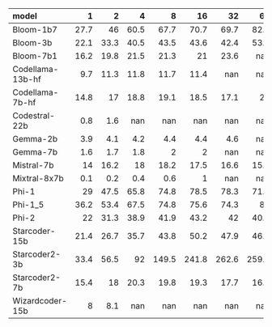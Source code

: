 | model            |    1 |    2 |     4 |     8 |    16 |    32 |    64 |   128 |   256 |
|:-----------------|-----:|-----:|------:|------:|------:|------:|------:|------:|------:|
| Bloom-1b7        | 27.7 | 46   |  60.5 |  67.7 |  70.7 |  69.7 |  82.1 | nan   | nan   |
| Bloom-3b         | 22.1 | 33.3 |  40.5 |  43.5 |  43.6 |  42.4 |  53.1 | nan   | nan   |
| Bloom-7b1        | 16.2 | 19.8 |  21.5 |  21.3 |  21   |  23.6 | nan   | nan   | nan   |
| Codellama-13b-hf |  9.7 | 11.3 |  11.8 |  11.7 |  11.4 | nan   | nan   | nan   | nan   |
| Codellama-7b-hf  | 14.8 | 17   |  18.8 |  19.1 |  18.5 |  17.1 |  23   | nan   | nan   |
| Codestral-22b    |  0.8 |  1.6 | nan   | nan   | nan   | nan   | nan   | nan   | nan   |
| Gemma-2b         |  3.9 |  4.1 |   4.2 |   4.4 |   4.4 |   4.6 | nan   | nan   | nan   |
| Gemma-7b         |  1.6 |  1.7 |   1.8 |   2   |   2   | nan   | nan   | nan   | nan   |
| Mistral-7b       | 14   | 16.2 |  18   |  18.2 |  17.5 |  16.6 |  15.6 |  15.1 | nan   |
| Mixtral-8x7b     |  0.1 |  0.2 |   0.4 |   0.6 |   1   | nan   | nan   | nan   | nan   |
| Phi-1            | 29   | 47.5 |  65.8 |  74.8 |  78.5 |  78.3 |  71.6 |  76.2 | nan   |
| Phi-1_5          | 36.2 | 53.4 |  67.5 |  74.8 |  75.6 |  74.3 |  86   | nan   | nan   |
| Phi-2            | 22   | 31.3 |  38.9 |  41.9 |  43.2 |  42   |  40.5 | nan   | nan   |
| Starcoder-15b    | 21.4 | 26.7 |  35.7 |  43.8 |  50.2 |  47.9 |  46.2 |  50.3 | nan   |
| Starcoder2-3b    | 33.4 | 56.5 |  92   | 149.5 | 241.8 | 262.6 | 259.2 | 248.2 | 276.4 |
| Starcoder2-7b    | 15.4 | 18   |  20.3 |  19.8 |  19.3 |  17.7 |  16.4 |  16.2 | nan   |
| Wizardcoder-15b  |  8   |  8.1 | nan   | nan   | nan   | nan   | nan   | nan   | nan   |